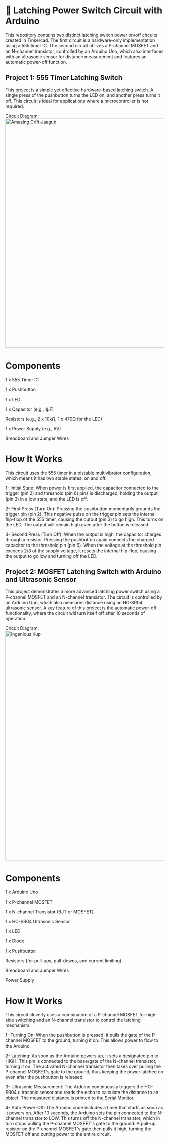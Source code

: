 # 🔋 Latching Power Switch Circuit with Arduino 

This repository contains two distinct latching switch power on/off circuits created in Tinkercad. The first circuit is a hardware-only implementation using a 555 timer IC. The second circuit utilizes a P-channel MOSFET and an N-channel transistor, controlled by an Arduino Uno, which also interfaces with an ultrasonic sensor for distance measurement and features an automatic power-off function.

## Project 1: 555 Timer Latching Switch
This project is a simple yet effective hardware-based latching switch. A single press of the pushbutton turns the LED on, and another press turns it off. This circuit is ideal for applications where a microcontroller is not required.

Circuit Diagram:
<img width="1706" height="727" alt="Amazing Crift-Jaagub" src="https://github.com/user-attachments/assets/a6202338-38fb-4aa5-85ce-39a233f4cbee" />

# Components
1 x 555 Timer IC

1 x Pushbutton

1 x LED

1 x Capacitor (e.g., 1µF)

Resistors (e.g., 2 x 10kΩ, 1 x 470Ω for the LED)

1 x Power Supply (e.g., 5V)

Breadboard and Jumper Wires

# How It Works

This circuit uses the 555 timer in a bistable multivibrator configuration, which means it has two stable states: on and off.

1- Initial State: When power is first applied, the capacitor connected to the trigger (pin 2) and threshold (pin 6) pins is discharged, holding the output (pin 3) in a low state, and the LED is off.

2- First Press (Turn On): Pressing the pushbutton momentarily grounds the trigger pin (pin 2). This negative pulse on the trigger pin sets the internal flip-flop of the 555 timer, causing the output (pin 3) to go high. This turns on the LED. The output will remain high even after the button is released.

3- Second Press (Turn Off): When the output is high, the capacitor charges through a resistor. Pressing the pushbutton again connects the charged capacitor to the threshold pin (pin 6). When the voltage at the threshold pin exceeds 2/3 of the supply voltage, it resets the internal flip-flop, causing the output to go low and turning off the LED.


## Project 2: MOSFET Latching Switch with Arduino and Ultrasonic Sensor

This project demonstrates a more advanced latching power switch using a P-channel MOSFET and an N-channel transistor. The circuit is controlled by an Arduino Uno, which also measures distance using an HC-SR04 ultrasonic sensor. A key feature of this project is the automatic power-off functionality, where the circuit will turn itself off after 10 seconds of operation.

Circuit Diagram:
<img width="1706" height="727" alt="Ingenious Kup" src="https://github.com/user-attachments/assets/15ba4ddd-4121-45ce-91ae-3382d012245e" />

# Components
1 x Arduino Uno

1 x P-channel MOSFET

1 x N-channel Transistor (BJT or MOSFET)

1 x HC-SR04 Ultrasonic Sensor

1 x LED

1 x Diode

1 x Pushbutton

Resistors (for pull-ups, pull-downs, and current limiting)

Breadboard and Jumper Wires

Power Supply

# How It Works
This circuit cleverly uses a combination of a P-channel MOSFET for high-side switching and an N-channel transistor to control the latching mechanism.

1- Turning On: When the pushbutton is pressed, it pulls the gate of the P-channel MOSFET to the ground, turning it on. This allows power to flow to the Arduino.

2- Latching: As soon as the Arduino powers up, it sets a designated pin to HIGH. This pin is connected to the base/gate of the N-channel transistor, turning it on. The activated N-channel transistor then takes over pulling the P-channel MOSFET's gate to the ground, thus keeping the power latched on even after the pushbutton is released.

3- Ultrasonic Measurement: The Arduino continuously triggers the HC-SR04 ultrasonic sensor and reads the echo to calculate the distance to an object. The measured distance is printed to the Serial Monitor.

4- Auto Power-Off: The Arduino code includes a timer that starts as soon as it powers on. After 10 seconds, the Arduino sets the pin connected to the N-channel transistor to LOW. This turns off the N-channel transistor, which in turn stops pulling the P-channel MOSFET's gate to the ground. A pull-up resistor on the P-channel MOSFET's gate then pulls it high, turning the MOSFET off and cutting power to the entire circuit.


